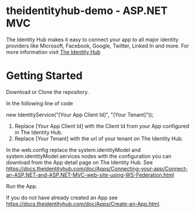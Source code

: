 theidentityhub-demo - ASP.NET MVC
=====================================

The Identity Hub makes it easy to connect your app to all major identity providers like Microsoft, Facebook, Google, Twitter, Linked In and more. For more information visit [The Identity Hub](https://www.theidentityhub.com)

Getting Started
===============

Download or Clone the repository. 

In the following line of code

new IdentityService("[Your App Client Id]", "[Your Tenant]"));

1. Replace [Your App Client Id] with the Client Id from your App configured in The Identity Hub.
2. Replace [Your Tenant] with the url of your tenant on The Identity Hub.

In the web.config replace the system.identityModel and system.identityModel.services nodes with the configuration you can download from the App detail page on The Identity Hub. See https://docs.theidentityhub.com/doc/Apps/Connecting-your-app/Connect-an-ASP.NET-and-ASP.NET-MVC-web-site-using-WS-Federation.html

Run the App.

If you do not have already created an App see https://docs.theidentityhub.com/doc/Apps/Create-an-App.html.



